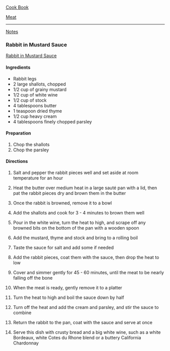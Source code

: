 [Cook Book]()  

[Meat]()  

-----  

[Notes]()  

### Rabbit in Mustard Sauce  
[Rabbit in Mustard Sauce](https://www.simplyrecipes.com/recipes/rabbit_in_mustard_sauce/)  

#### Ingredients  

* Rabbit legs  
* 2 large shallots, chopped    
* 1/2 cup of grainy mustard   
* 1/2 cup of white wine   
* 1/2 cup of stock   
* 4 tablespoons butter  
* 1 teaspoon dried thyme  
* 1/2 cup heavy cream  
* 4 tablespoons finely chopped parsley  

#### Preparation  

1. Chop the shallots  
2. Chop the parsley  

#### Directions  

1. Salt and pepper the rabbit pieces well and set aside at room temperature for an hour  

2. Heat the butter over medium heat in a large sauté pan with a lid, then pat the rabbit pieces dry and brown them in the butter  

3. Once the rabbit is browned, remove it to a bowl  

4. Add the shallots and cook for 3 - 4 minutes to brown them well  

5. Pour in the white wine, turn the heat to high, and scrape off any browned bits on the bottom of the pan with a wooden spoon  

6. Add the mustard, thyme and stock and bring to a rolling boil  

7. Taste the sauce for salt and add some if needed  

8. Add the rabbit pieces, coat them with the sauce, then drop the heat to low  

9. Cover and simmer gently for 45 - 60 minutes, until the meat to be nearly falling off the bone  

10. When the meat is ready, gently remove it to a platter  

11. Turn the heat to high and boil the sauce down by half  

12. Turn off the heat and add the cream and parsley, and stir the sauce to combine  

13. Return the rabbit to the pan, coat with the sauce and serve at once  

14. Serve this dish with crusty bread and a big white wine, such as a white Bordeaux, white Cotes du Rhone blend or a buttery California Chardonnay  




